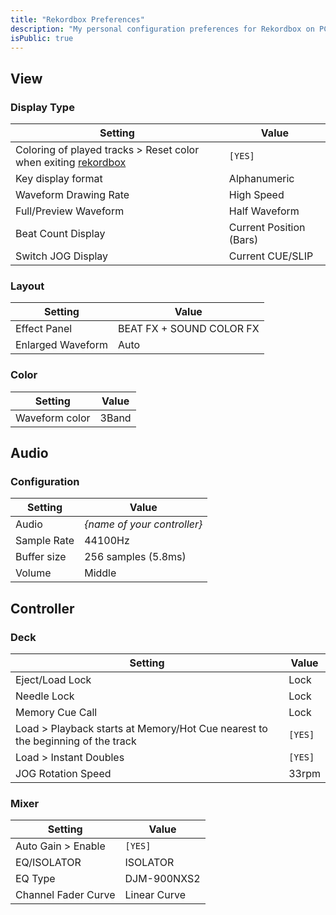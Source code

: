 ```yaml
---
title: "Rekordbox Preferences"
description: "My personal configuration preferences for Rekordbox on PC"
isPublic: true
---
```


## View

### Display Type

| Setting                                                                     | Value                   |
|-----------------------------------------------------------------------------|-------------------------|
| Coloring of played tracks > Reset color when exiting [rekordbox](rekordbox) | `[YES]`                 |
| Key display format                                                          | Alphanumeric            |
| Waveform Drawing Rate                                                       | High Speed              |
| Full/Preview Waveform                                                       | Half Waveform           |
| Beat Count Display                                                          | Current Position (Bars) |
| Switch JOG Display                                                          | Current CUE/SLIP        |

### Layout

| Setting              | Value                    |
|----------------------|--------------------------|
| Effect Panel         | BEAT FX + SOUND COLOR FX |
| Enlarged Waveform    | Auto                     |

### Color

| Setting        | Value |
|----------------|-------|
| Waveform color | 3Band |

## Audio

### Configuration

| Setting     | Value                       |
|-------------|-----------------------------|
|Audio        | *{name of your controller}* |
| Sample Rate | 44100Hz                     |
| Buffer size | 256 samples (5.8ms)         |
| Volume      | Middle                      |

## Controller

### Deck

| Setting                                                                        | Value   |
|--------------------------------------------------------------------------------|---------|
| Eject/Load Lock                                                                | Lock    |
| Needle Lock                                                                    | Lock    |
| Memory Cue Call                                                                | Lock    |
| Load > Playback starts at Memory/Hot Cue nearest to the beginning of the track | `[YES]` |
| Load > Instant Doubles                                                         | `[YES]` |
| JOG Rotation Speed                                                             | 33rpm   |

### Mixer

| Setting             | Value        |
|---------------------|--------------|
| Auto Gain > Enable  | `[YES]`      |
| EQ/ISOLATOR         | ISOLATOR     |
| EQ Type             | DJM-900NXS2  |
| Channel Fader Curve | Linear Curve |
